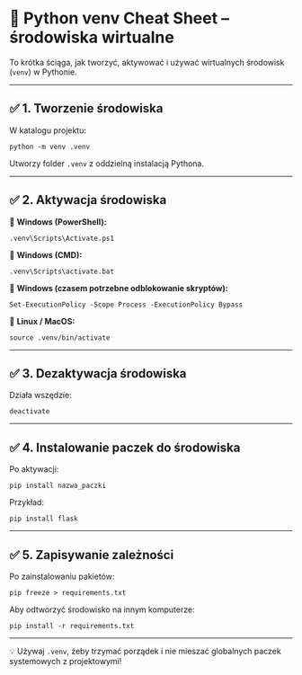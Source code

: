 # 🧪 Python venv Cheat Sheet – środowiska wirtualne

To krótka ściąga, jak tworzyć, aktywować i używać wirtualnych środowisk (`venv`) w Pythonie.

---

## ✅ 1. Tworzenie środowiska

W katalogu projektu:
```
python -m venv .venv
```

Utworzy folder `.venv` z oddzielną instalacją Pythona.

---

## ✅ 2. Aktywacja środowiska

🔹 **Windows (PowerShell):**
```
.venv\Scripts\Activate.ps1
```

🔹 **Windows (CMD):**
```
.venv\Scripts\activate.bat
```

🔹 **Windows (czasem potrzebne odblokowanie skryptów):**
```
Set-ExecutionPolicy -Scope Process -ExecutionPolicy Bypass
```

🔹 **Linux / MacOS:**
```
source .venv/bin/activate
```

---

## ✅ 3. Dezaktywacja środowiska

Działa wszędzie:
```
deactivate
```

---

## ✅ 4. Instalowanie paczek do środowiska

Po aktywacji:
```
pip install nazwa_paczki
```

Przykład:
```
pip install flask
```

---

## ✅ 5. Zapisywanie zależności

Po zainstalowaniu pakietów:
```
pip freeze > requirements.txt
```

Aby odtworzyć środowisko na innym komputerze:
```
pip install -r requirements.txt
```

---

💡 Używaj `.venv`, żeby trzymać porządek i nie mieszać globalnych paczek systemowych z projektowymi!
